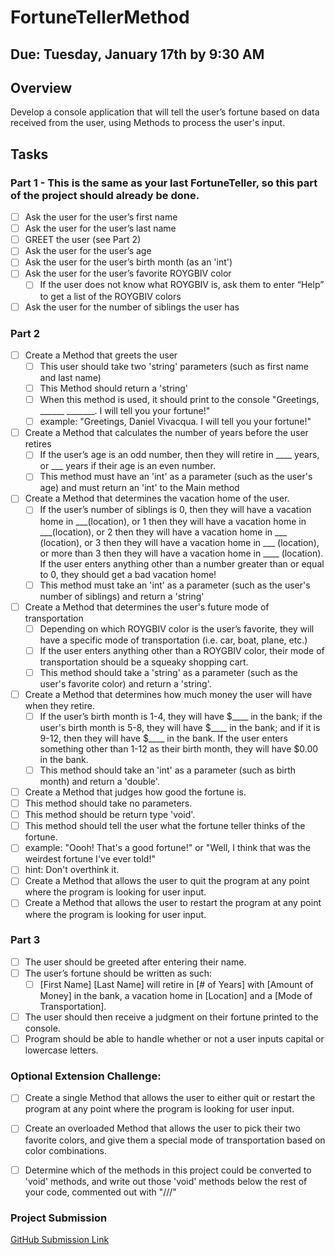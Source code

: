 # FortuneTellerMethod
## Due: Tuesday, January 17th by 9:30 AM

## Overview
Develop a console application that will tell the user’s fortune based on data received from the user, using Methods to 
process the user's input.

## Tasks

### Part 1 - This is the same as your last FortuneTeller, so this part of the project should already be done.
- [ ] Ask the user for the user’s first name
- [ ] Ask the user for the user’s last name
- [ ] GREET the user (see Part 2)
- [ ] Ask the user for the user’s age
- [ ] Ask the user for the user’s birth month (as an 'int')
- [ ] Ask the user for the user’s favorite ROYGBIV color
  - [ ] If the user does not know what ROYGBIV is, ask them to enter “Help” to get a list of the ROYGBIV colors
- [ ] Ask the user for the number of siblings the user has

### Part 2
- [ ] Create a Method that greets the user
  - [ ] This user should take two 'string' parameters (such as first name and last name)
  - [ ] This Method should return a 'string'
  - [ ] When this method is used, it should print to the console "Greetings, ______ _______. I will tell you your fortune!"
   - [ ] example: "Greetings, Daniel Vivacqua. I will tell you your fortune!"
- [ ] Create a Method that calculates the number of years before the user retires
  - [ ] If the user’s age is an odd number, then they will retire in ____ years, or ___ years if their age is an even number.
  - [ ] This method must have an 'int' as a parameter (such as the user's age) and must return an 'int' to the Main method
- [ ] Create a Method that determines the vacation home of the user.
  - [ ] If the user’s number of siblings is 0, then they will have a vacation home in ___(location), or 1 then they will have a vacation home in ___(location), or 2 then they will have a vacation home in ___ (location), or 3 then they will have a vacation home in ___ (location), or more than 3 then they will have a vacation home in ____ (location). If the user enters anything other than a number greater than or equal to 0, they should get a bad vacation home!
  - [ ] This method must take an 'int' as a parameter (such as the user's number of siblings) and return a 'string'
- [ ] Create a Method that determines the user's future mode of transportation
  - [ ] Depending on which ROYGBIV color is the user’s favorite, they will have a specific mode of transportation (i.e. car, boat, plane, etc.) 
  - [ ] If the user enters anything other than a ROYGBIV color, their mode of transportation should be a squeaky shopping cart.
  - [ ] This method should take a 'string' as a parameter (such as the user's favorite color) and return a 'string'.
- [ ] Create a Method that determines how much money the user will have when they retire.
  - [ ] If the user’s birth month is 1-4, they will have $____ in the bank; if the user's birth month is 5-8, they will have $____ in the bank; and if it is 9-12, then they will have $____ in the bank. If the user enters something other than 1-12 as their birth month, they will have $0.00 in the bank.
  - [ ] This method should take an 'int' as a parameter (such as birth month) and return a 'double'.
- [ ] Create a Method that judges how good the fortune is.
 - [ ] This method should take no parameters.
 - [ ] This method should be return type 'void'.
 - [ ] This method should tell the user what the fortune teller thinks of the fortune.
  - [ ] example: "Oooh! That's a good fortune!" or "Well, I think that was the weirdest fortune I've ever told!"
  - [ ] hint: Don't overthink it.
- [ ] Create a Method that allows the user to quit the program at any point where the program is looking for user input.
- [ ] Create a Method that allows the user to restart the program at any point where the program is looking for user input.

### Part 3
- [ ] The user should be greeted after entering their name.
- [ ] The user’s fortune should be written as such:
  - [ ] [First Name] [Last Name] will retire in [# of Years] with [Amount of Money] in the bank, a vacation home in [Location] and a [Mode of Transportation].
- [ ] The user should then receive a judgment on their fortune printed to the console.
- [ ] Program should be able to handle whether or not a user inputs capital or lowercase letters.

### Optional Extension Challenge:
- [ ] Create a single Method that allows the user to either quit or restart the program at any point where the program is looking for user input.
- [ ] Create an overloaded Method that allows the user to pick their two favorite colors, and give them a special mode of transportation based on color combinations.
- [ ] Determine which of the methods in this project could be converted to 'void' methods, and write out those 'void' methods below the rest of your code, commented out with "///"


### Project Submission
[GitHub Submission Link](https://docs.google.com/forms/d/e/1FAIpQLSdl1lzsnDkApOE8pK_4tGDGwbYryTeQKcJcJF9uZW4oSTvOYQ/viewform)

